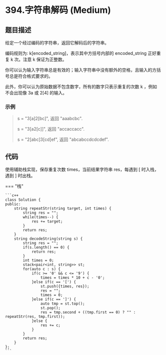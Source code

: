 # 394.字符串解码 (Medium)

## 题目描述

给定一个经过编码的字符串，返回它解码后的字符串。

编码规则为: k[encoded_string]，表示其中方括号内部的 encoded_string 正好重复 k 次。注意 k 保证为正整数。

你可以认为输入字符串总是有效的；输入字符串中没有额外的空格，且输入的方括号总是符合格式要求的。

此外，你可以认为原始数据不包含数字，所有的数字只表示重复的次数 k ，例如不会出现像 3a 或 2[4] 的输入。

### 示例

> s = "3[a]2[bc]", 返回 "aaabcbc".
> 
> s = "3[a2[c]]", 返回 "accaccacc".
> 
> s = "2[abc]3[cd]ef", 返回 "abcabccdcdcdef".

## 代码

使用辅助栈实现，保存重复次数 times，当前结果字符串 res，每遇到 [ 时入栈，遇到 ] 时出栈。

=== "栈"

    ```c++
    class Solution {
    public:
        string repeatStr(string target, int times) {
            string res = "";
            while(times--) {
                res += target;
            }
            return res;
        }
        string decodeString(string s) {
            string res = "";
            if(s.length() == 0) {
                return res;
            }
            int times = 0;
            stack<pair<int, string>> st;
            for(auto c : s) {
                if(c >= '0' && c <= '9') {
                    times = times * 10 + c - '0';
                }else if(c == '[') {
                    st.push({times, res});
                    res = "";
                    times = 0;
                }else if(c == ']') {
                    auto tmp = st.top();
                    st.pop();
                    res = tmp.second + ((tmp.first == 0) ? "" : repeatStr(res, tmp.first));
                }else {
                    res += c;
                }
            }
            return res;
        }
    };
    ```